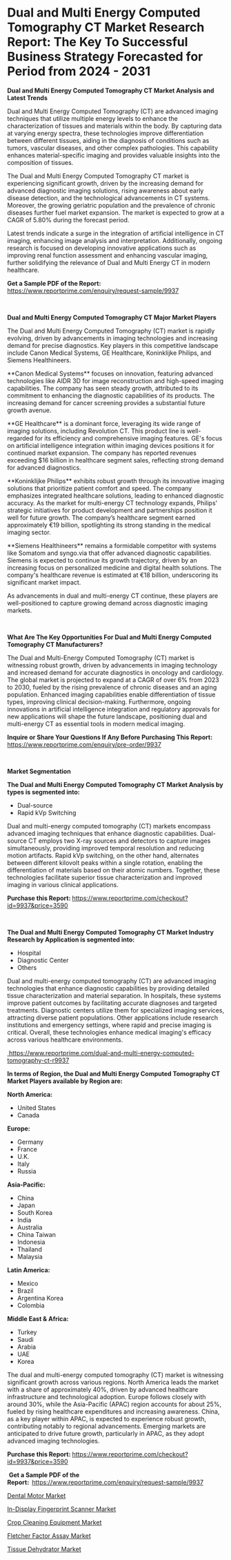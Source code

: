 <p><h1>Dual and Multi Energy Computed Tomography CT Market Research Report: The Key To Successful Business Strategy Forecasted for Period from 2024 - 2031</h1></p><p><strong>Dual and Multi Energy Computed Tomography CT Market Analysis and Latest Trends</strong></p>
<p><p>Dual and Multi Energy Computed Tomography (CT) are advanced imaging techniques that utilize multiple energy levels to enhance the characterization of tissues and materials within the body. By capturing data at varying energy spectra, these technologies improve differentiation between different tissues, aiding in the diagnosis of conditions such as tumors, vascular diseases, and other complex pathologies. This capability enhances material-specific imaging and provides valuable insights into the composition of tissues.</p><p>The Dual and Multi Energy Computed Tomography CT market is experiencing significant growth, driven by the increasing demand for advanced diagnostic imaging solutions, rising awareness about early disease detection, and the technological advancements in CT systems. Moreover, the growing geriatric population and the prevalence of chronic diseases further fuel market expansion. The market is expected to grow at a CAGR of 5.80% during the forecast period. </p><p>Latest trends indicate a surge in the integration of artificial intelligence in CT imaging, enhancing image analysis and interpretation. Additionally, ongoing research is focused on developing innovative applications such as improving renal function assessment and enhancing vascular imaging, further solidifying the relevance of Dual and Multi Energy CT in modern healthcare.</p></p>
<p><strong>Get a Sample PDF of the Report:&nbsp;</strong> <a href="https://www.reportprime.com/enquiry/request-sample/9937">https://www.reportprime.com/enquiry/request-sample/9937</a></p>
<p>&nbsp;</p>
<p><strong>Dual and Multi Energy Computed Tomography CT Major Market Players</strong></p>
<p><p>The Dual and Multi Energy Computed Tomography (CT) market is rapidly evolving, driven by advancements in imaging technologies and increasing demand for precise diagnostics. Key players in this competitive landscape include Canon Medical Systems, GE Healthcare, Koninklijke Philips, and Siemens Healthineers.</p><p>**Canon Medical Systems** focuses on innovation, featuring advanced technologies like AIDR 3D for image reconstruction and high-speed imaging capabilities. The company has seen steady growth, attributed to its commitment to enhancing the diagnostic capabilities of its products. The increasing demand for cancer screening provides a substantial future growth avenue.</p><p>**GE Healthcare** is a dominant force, leveraging its wide range of imaging solutions, including Revolution CT. This product line is well-regarded for its efficiency and comprehensive imaging features. GE's focus on artificial intelligence integration within imaging devices positions it for continued market expansion. The company has reported revenues exceeding $16 billion in healthcare segment sales, reflecting strong demand for advanced diagnostics.</p><p>**Koninklijke Philips** exhibits robust growth through its innovative imaging solutions that prioritize patient comfort and speed. The company emphasizes integrated healthcare solutions, leading to enhanced diagnostic accuracy. As the market for multi-energy CT technology expands, Philips' strategic initiatives for product development and partnerships position it well for future growth. The company’s healthcare segment earned approximately €19 billion, spotlighting its strong standing in the medical imaging sector.</p><p>**Siemens Healthineers** remains a formidable competitor with systems like Somatom and syngo.via that offer advanced diagnostic capabilities. Siemens is expected to continue its growth trajectory, driven by an increasing focus on personalized medicine and digital health solutions. The company's healthcare revenue is estimated at €18 billion, underscoring its significant market impact.</p><p>As advancements in dual and multi-energy CT continue, these players are well-positioned to capture growing demand across diagnostic imaging markets.</p></p>
<p>&nbsp;</p>
<p><strong>What Are The Key Opportunities For Dual and Multi Energy Computed Tomography CT Manufacturers?</strong></p>
<p><p>The Dual and Multi-Energy Computed Tomography (CT) market is witnessing robust growth, driven by advancements in imaging technology and increased demand for accurate diagnostics in oncology and cardiology. The global market is projected to expand at a CAGR of over 6% from 2023 to 2030, fueled by the rising prevalence of chronic diseases and an aging population. Enhanced imaging capabilities enable differentiation of tissue types, improving clinical decision-making. Furthermore, ongoing innovations in artificial intelligence integration and regulatory approvals for new applications will shape the future landscape, positioning dual and multi-energy CT as essential tools in modern medical imaging.</p></p>
<p><strong>Inquire or Share Your Questions If Any Before Purchasing This Report:</strong> <a href="https://www.reportprime.com/enquiry/pre-order/9937">https://www.reportprime.com/enquiry/pre-order/9937</a></p>
<p>&nbsp;</p>
<p><strong>Market Segmentation</strong></p>
<p><strong>The Dual and Multi Energy Computed Tomography CT Market Analysis by types is segmented into:</strong></p>
<p><ul><li>Dual-source</li><li>Rapid kVp Switching</li></ul></p>
<p><p>Dual and multi-energy computed tomography (CT) markets encompass advanced imaging techniques that enhance diagnostic capabilities. Dual-source CT employs two X-ray sources and detectors to capture images simultaneously, providing improved temporal resolution and reducing motion artifacts. Rapid kVp switching, on the other hand, alternates between different kilovolt peaks within a single rotation, enabling the differentiation of materials based on their atomic numbers. Together, these technologies facilitate superior tissue characterization and improved imaging in various clinical applications.</p></p>
<p><strong>Purchase this Report:&nbsp;</strong><a href="https://www.reportprime.com/checkout?id=9937&price=3590">https://www.reportprime.com/checkout?id=9937&price=3590</a></p>
<p>&nbsp;</p>
<p><strong>The Dual and Multi Energy Computed Tomography CT Market Industry Research by Application is segmented into:</strong></p>
<p><ul><li>Hospital</li><li>Diagnostic Center</li><li>Others</li></ul></p>
<p><p>Dual and multi-energy computed tomography (CT) are advanced imaging technologies that enhance diagnostic capabilities by providing detailed tissue characterization and material separation. In hospitals, these systems improve patient outcomes by facilitating accurate diagnoses and targeted treatments. Diagnostic centers utilize them for specialized imaging services, attracting diverse patient populations. Other applications include research institutions and emergency settings, where rapid and precise imaging is critical. Overall, these technologies enhance medical imaging's efficacy across various healthcare environments.</p></p>
<p><a href="https://www.reportprime.com/dual-and-multi-energy-computed-tomography-ct-r9937">&nbsp;https://www.reportprime.com/dual-and-multi-energy-computed-tomography-ct-r9937</a></p>
<p><strong>In terms of Region, the Dual and Multi Energy Computed Tomography CT Market Players available by Region are:</strong></p>
<p>
    <p> <strong> North America: </strong>
        <ul>
            <li>United States</li>
            <li>Canada</li>
        </ul>
        </p> 
    <p> <strong> Europe: </strong>
        <ul>
            <li>Germany</li>
            <li>France</li>
            <li>U.K.</li>
            <li>Italy</li>
            <li>Russia</li>
        </ul>
        </p> 
    <p> <strong> Asia-Pacific: </strong>
        <ul>
            <li>China</li>
            <li>Japan</li>
            <li>South Korea</li>
            <li>India</li>
            <li>Australia</li>
            <li>China Taiwan</li>
            <li>Indonesia</li>
            <li>Thailand</li>
            <li>Malaysia</li>
        </ul>
        </p> 
    <p> <strong> Latin America: </strong>
        <ul>
            <li>Mexico</li>
            <li>Brazil</li>
            <li>Argentina Korea</li>
            <li>Colombia</li>
        </ul>
        </p> 
    <p> <strong> Middle East & Africa: </strong>
        <ul>
            <li>Turkey</li>
            <li>Saudi</li>
            <li>Arabia</li>
            <li>UAE</li>
            <li>Korea</li>
        </ul>
    </p>
    </p>
<p><p>The dual and multi-energy computed tomography (CT) market is witnessing significant growth across various regions. North America leads the market with a share of approximately 40%, driven by advanced healthcare infrastructure and technological adoption. Europe follows closely with around 30%, while the Asia-Pacific (APAC) region accounts for about 25%, fueled by rising healthcare expenditures and increasing awareness. China, as a key player within APAC, is expected to experience robust growth, contributing notably to regional advancements. Emerging markets are anticipated to drive future growth, particularly in APAC, as they adopt advanced imaging technologies.</p></p>
<p><strong>Purchase this Report: </strong><a href="https://www.reportprime.com/checkout?id=9937&price=3590">https://www.reportprime.com/checkout?id=9937&price=3590</a></p>
<p>&nbsp;<strong>Get a Sample PDF of the Report:&nbsp;&nbsp;</strong><a href="https://www.reportprime.com/enquiry/request-sample/9937">https://www.reportprime.com/enquiry/request-sample/9937</a></p>
<p><strong></strong></p>
<p><p><a href="https://www.linkedin.com/pulse/dental-motor-market-size-growing-cagr-141-report-covers-lrxgf?trackingId=oaFWdxpdTRGUxUhHV9JiAw%3D%3D">Dental Motor Market</a></p><p><a href="https://medium.com/@audieyost/the-in-display-fingerprint-scanner-market-prioritizes-cost-control-and-efficiency-enhancement-5452d28afeca">In-Display Fingerprint Scanner Market</a></p><p><a href="https://issuu.com/reportprime-2/docs/crop-cleaning-equipment-market-size_a60538959e9c1d">Crop Cleaning Equipment Market</a></p><p><a href="https://github.com/JakirUddin651/Market-Research-Report-List-1/blob/main/fletcher-factor-assay-market.md">Fletcher Factor Assay Market</a></p><p><a href="https://github.com/ashepherd82/Market-Research-Report-List-6/blob/main/tissue-dehydrator-market.md">Tissue Dehydrator Market</a></p></p>